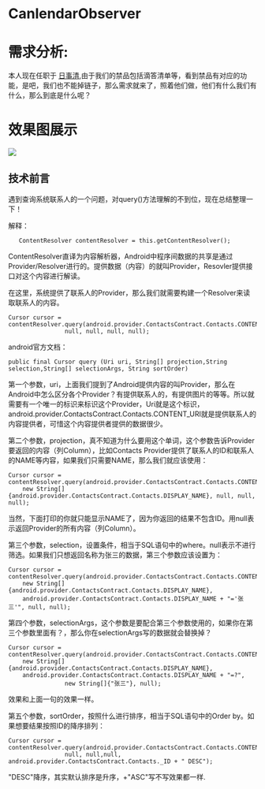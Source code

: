 # CanlendarObserver
# 需求分析:

   本人现在任职于 [日事清](https://www.rishiqing.com/),由于我们的禁品包括滴答清单等，看到禁品有对应的功能，是吧，我们也不能掉链子，那么需求就来了，照着他们做，他们有什么我们有什么，那么到底是什么呢？

# 效果图展示


![](https://github.com/senlinxuefeng/CanlendarSchedule/raw/master/screenshorcuts/6666.gif)<br>


## 技术前言

遇到查询系统联系人的一个问题，对query()方法理解的不到位，现在总结整理一下！

解释：

       ContentResolver contentResolver = this.getContentResolver();

ContentResolver直译为内容解析器，Android中程序间数据的共享是通过Provider/Resolver进行的。提供数据（内容）的就叫Provider，Resovler提供接口对这个内容进行解读。

在这里，系统提供了联系人的Provider，那么我们就需要构建一个Resolver来读取联系人的内容。

    Cursor cursor = contentResolver.query(android.provider.ContactsContract.Contacts.CONTENT_URI,
                    null, null, null, null);
                
android官方文档： 

    public final Cursor query (Uri uri, String[] projection,String selection,String[] selectionArgs, String sortOrder)

第一个参数，uri，上面我们提到了Android提供内容的叫Provider，那么在Android中怎么区分各个Provider？有提供联系人的，有提供图片的等等。所以就需要有一个唯一的标识来标识这个Provider，Uri就是这个标识，
android.provider.ContactsContract.Contacts.CONTENT_URI就是提供联系人的内容提供者，可惜这个内容提供者提供的数据很少。

第二个参数，projection，真不知道为什么要用这个单词，这个参数告诉Provider要返回的内容（列Column），比如Contacts Provider提供了联系人的ID和联系人的NAME等内容，如果我们只需要NAME，那么我们就应该使用：

    Cursor cursor = contentResolver.query(android.provider.ContactsContract.Contacts.CONTENT_URI,
        new String[]{android.provider.ContactsContract.Contacts.DISPLAY_NAME}, null, null, null);
    
当然，下面打印的你就只能显示NAME了，因为你返回的结果不包含ID。用null表示返回Provider的所有内容（列Column）。

第三个参数，selection，设置条件，相当于SQL语句中的where。null表示不进行筛选。如果我们只想返回名称为张三的数据，第三个参数应该设置为：

    Cursor cursor = contentResolver.query(android.provider.ContactsContract.Contacts.CONTENT_URI,
        new String[]{android.provider.ContactsContract.Contacts.DISPLAY_NAME},
        android.provider.ContactsContract.Contacts.DISPLAY_NAME + "='张三'", null, null);
    
第四个参数，selectionArgs，这个参数是要配合第三个参数使用的，如果你在第三个参数里面有？，那么你在selectionArgs写的数据就会替换掉？

    Cursor cursor = contentResolver.query(android.provider.ContactsContract.Contacts.CONTENT_URI,  
        new String[]{android.provider.ContactsContract.Contacts.DISPLAY_NAME},  
        android.provider.ContactsContract.Contacts.DISPLAY_NAME + "=?",  
                    new String[]{"张三"}, null);  
                    
效果和上面一句的效果一样。

第五个参数，sortOrder，按照什么进行排序，相当于SQL语句中的Order by。如果想要结果按照ID的降序排列：

    Cursor cursor = contentResolver.query(android.provider.ContactsContract.Contacts.CONTENT_URI,
                    null, null,null, android.provider.ContactsContract.Contacts._ID + " DESC");

 "DESC"降序，其实默认排序是升序，+"ASC"写不写效果都一样.

